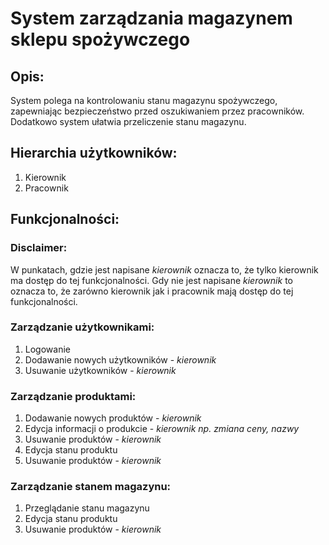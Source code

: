 # System zarządzania magazynem sklepu spożywczego

## Opis:
System polega na kontrolowaniu stanu magazynu spożywczego, zapewniając bezpieczeństwo przed oszukiwaniem przez pracowników. Dodatkowo system ułatwia przeliczenie stanu magazynu.

## Hierarchia użytkowników:
1. Kierownik
2. Pracownik

## Funkcjonalności:

### Disclaimer:
W punkatach, gdzie jest napisane _kierownik_ oznacza to, że tylko kierownik ma dostęp do tej funkcjonalności.
Gdy nie jest napisane _kierownik_ to oznacza to, że zarówno kierownik jak i pracownik mają dostęp do tej funkcjonalności.

### Zarządzanie użytkownikami:
1. Logowanie
2. Dodawanie nowych użytkowników - _kierownik_
3. Usuwanie użytkowników - _kierownik_

### Zarządzanie produktami:
1. Dodawanie nowych produktów - _kierownik_
2. Edycja informacji o produkcie - _kierownik np. zmiana ceny, nazwy_
3. Usuwanie produktów - _kierownik_
4. Edycja stanu produktu
5. Usuwanie produktów - _kierownik_

### Zarządzanie stanem magazynu:
1. Przeglądanie stanu magazynu
2. Edycja stanu produktu
3. Usuwanie produktów - _kierownik_